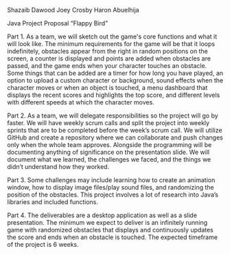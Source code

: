 Shazaib Dawood
Joey Crosby
Haron Abuelhija

Java Project Proposal
“Flappy Bird”

Part 1.
As a team, we will sketch out the game's core functions and what it will look like. The minimum requirements for the game will be that it loops indefinitely, obstacles appear from the right in random positions on the screen, a counter is displayed and points are added when obstacles are passed, and the game ends when your character touches an obstacle.
Some things that can be added are a timer for how long you have played, an option to upload a custom character or background, sound effects when the character moves or when an object is touched, a menu dashboard that displays the recent scores and highlights the top score, and different levels with different speeds at which the character moves.

Part 2.
As a team, we will delegate responsibilities so the project will go by faster. We will have weekly scrum calls and split the project into weekly sprints that are to be completed before the week’s scrum call. We will utilize GitHub and create a repository where we can collaborate and push changes only when the whole team approves. Alongside the programming will be documenting anything of significance on the presentation slide. We will document what we learned, the challenges we faced, and the things we didn’t understand how they worked. 

Part 3.
Some challenges may include learning how to create an animation window, how to display image files/play sound files, and randomizing the position of the obstacles. This project involves a lot of research into Java’s libraries and included functions.

Part 4.
The deliverables are a desktop application as well as a slide presentation. The minimum we expect to deliver is an infinitely running game with randomized obstacles that displays and continuously updates the score and ends when an obstacle is touched. The expected timeframe of the project is 6 weeks. 



